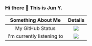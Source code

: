 ### Hi there 👋 This is Jun Y.






| Something About Me | Details |
| :-: | :-: |
| My GitHub Status| ![](https://github-readme-stats.mrdulin.vercel.app/api?username=oCoke&show_icons=true&hide_border=true) |
| I'm currently listening to | ![](https://webstack-screenshot.vercel.app/?url=https%3A%2F%2Fitsplaying.deno.dev%2Fcard%3Fid%3D31ldqmkw53rigxjzgmf5wht465u4&viewport=600x600&timeout=0&cache=false) |
<!--
<p align="center">
<img src="">
</p>
-->
